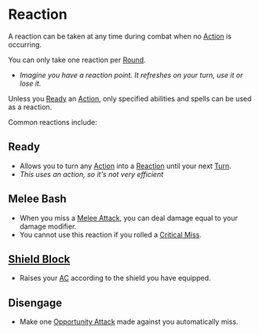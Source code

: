 # Reaction

A reaction can be taken at any time during combat when no [Action](Action.md) is occurring.

You can only take one reaction per [Round](Round.md).
- *Imagine you have a reaction point. It refreshes on your turn, use it or lose it.*

Unless you [Ready](Reaction.md#Ready) an [Action](Action.md), only specified abilities and spells can be used as a reaction.

Common reactions include:
## Ready
- Allows you to turn any [Action](Action.md) into a [Reaction](Reaction.md) until your next [Turn](Turn.md).
- *This uses an action, so it's not very efficient*
## Melee Bash
- When you miss a [Melee Attack](Melee%20Attack.md), you can deal damage equal to your damage modifier.
- You cannot use this reaction if you rolled a [Critical Miss](Dice%20Rolls/Critical%20Miss.md).
## [Shield Block](../Items/Individual%20Item%20Cards/Armors/Armor%20Properties/Shield%20X%20Property.md#Shield%20Block%20X)
- Raises your [AC](../Player%20Characters/Derived%20Statistics/Armor%20Class.md) according to the shield you have equipped.
## Disengage
- Make one [Opportunity Attack](Movement.md#Opportunity%20Attacks) made against you automatically miss.

